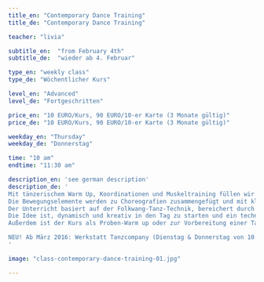 ```yaml
---
title_en: "Contemporary Dance Training"
title_de: "Contemporary Dance Training"

teacher: "livia"

subtitle_en:  "from February 4th"
subtitle_de:  "wieder ab 4. Februar"

type_en: "weekly class"
type_de: "Wöchentlicher Kurs"

level_en: "Advanced"
level_de: "Fortgeschritten"

price_en: "10 EURO/Kurs, 90 EURO/10-er Karte (3 Monate gültig)"
price_de: "10 EURO/Kurs, 90 EURO/10-er Karte (3 Monate gültig)"

weekday_en: "Thursday"
weekday_de: "Donnerstag"

time: "10 am"
endtime: "11:30 am"

description_en: 'see german description'
description_de: '
Mit tänzerischem Warm Up, Koordinationen und Muskeltraining füllen wir den Raum mit Bewegung, Dynamik und Musikalität. Wir wechseln die Ebenen, die Texturen, die Richtungen.
Die Bewegungselemente werden zu Choreografien zusammengefügt und mit kleinen Improvisations-Aufgaben ergänzt.
Der Unterricht basiert auf der Folkwang-Tanz-Technik, bereichert durch Elemente der Alexander-Technik.
Die Idee ist, dynamisch und kreativ in den Tag zu starten und ein technisches und choreographisches Repertoire aufzubauen.
Außerdem ist der Kurs als Proben-Warm up oder zur Vorbereitung einer Tanz-Aufnahmeprüfung geeignet.

NEU! Ab März 2016: Werkstatt Tanzcompany (Dienstag & Donnerstag von 10.00-11.30)
'

image: "class-contemporary-dance-training-01.jpg"

---
```

